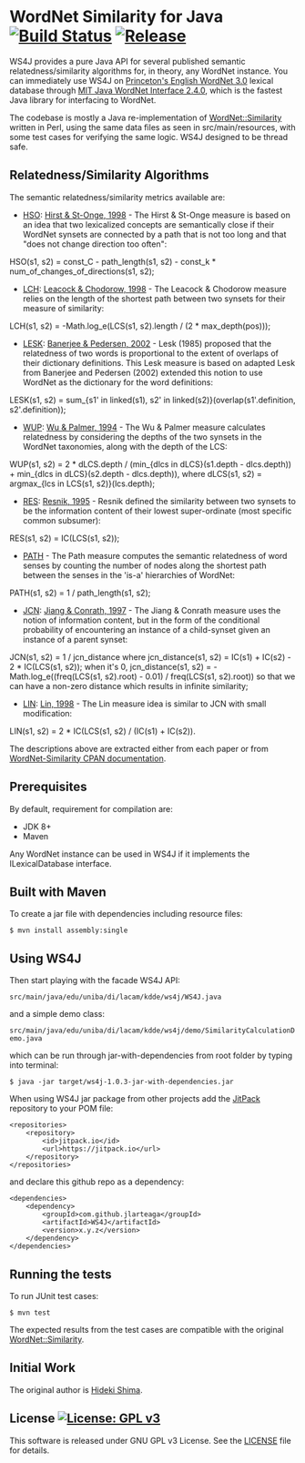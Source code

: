 # WordNet Similarity for Java [![Build Status](https://travis-ci.org/dmeoli/WS4J.svg?branch=master)](https://travis-ci.org/dmeoli/WS4J) [![Release](https://jitpack.io/v/dmeoli/WS4J.svg)](https://jitpack.io/#dmeoli/WS4J)

WS4J provides a pure Java API for several published semantic relatedness/similarity algorithms for, in theory, any 
WordNet instance. You can immediately use WS4J on [Princeton's English WordNet 3.0](https://wordnet.princeton.edu/) 
lexical database through [MIT Java WordNet Interface 2.4.0](https://projects.csail.mit.edu/jwi/), which is the fastest 
Java library for interfacing to WordNet.

The codebase is mostly a Java re-implementation of [WordNet::Similarity](http://wn-similarity.sourceforge.net/) 
written in Perl, using the same data files as seen in src/main/resources, with some test cases for verifying the same 
logic. WS4J designed to be thread safe.

## Relatedness/Similarity Algorithms 

The semantic relatedness/similarity metrics available are:

 - [HSO](http://search.cpan.org/dist/WordNet-Similarity/lib/WordNet/Similarity/hso.pm): 
 [Hirst & St-Onge, 1998](https://scholar.google.com/scholar?q=Lexical+chains+as+representations+of+context+for+the+detection+and+correction+of+malapropisms) - 
 The Hirst & St-Onge measure is based on an idea that two lexicalized concepts are semantically close if their WordNet 
 synsets are connected by a path that is not too long and that "does not change direction too often":
 
 HSO(s1, s2) = const_C - path_length(s1, s2) - const_k * num_of_changes_of_directions(s1, s2);
 
 - [LCH](http://search.cpan.org/dist/WordNet-Similarity/lib/WordNet/Similarity/lch.pm): 
 [Leacock & Chodorow, 1998](https://scholar.google.com/scholar?q=Combining+local+context+and+WordNet+similarity+for+word+sense+identification) - 
 The Leacock & Chodorow measure relies on the length of the shortest path between two synsets for their measure of similarity:
 
 LCH(s1, s2) = -Math.log_e(LCS(s1, s2).length / (2 * max_depth(pos)));
 
 - [LESK](http://search.cpan.org/dist/WordNet-Similarity/lib/WordNet/Similarity/lesk.pm): 
 [Banerjee & Pedersen, 2002](https://scholar.google.com/scholar?q=An+Adapted+Lesk+Algorithm+for+Word+Sense+Disambiguation+Using+WordNet) - 
 Lesk (1985) proposed that the relatedness of two words is proportional to the extent of overlaps of their dictionary 
 definitions. This Lesk measure is based on adapted Lesk from Banerjee and Pedersen (2002) extended this notion to use 
 WordNet as the dictionary for the word definitions:
 
 LESK(s1, s2) = sum_{s1' in linked(s1), s2' in linked(s2)}(overlap(s1'.definition, s2'.definition));
 
 - [WUP](http://search.cpan.org/dist/WordNet-Similarity/lib/WordNet/Similarity/wup.pm): 
 [Wu & Palmer, 1994](https://scholar.google.com/scholar?q=Verb+semantics+and+lexical+selection) - The Wu & Palmer 
 measure calculates relatedness by considering the depths of the two synsets in the WordNet taxonomies, along with the 
 depth of the LCS:
 
 WUP(s1, s2) = 2 * dLCS.depth / (min_{dlcs in dLCS}(s1.depth - dlcs.depth)) + min_{dlcs in dLCS}(s2.depth - dlcs.depth)), 
 where dLCS(s1, s2) = argmax_{lcs in LCS(s1, s2)}(lcs.depth);
 
 - [RES](http://search.cpan.org/dist/WordNet-Similarity/lib/WordNet/Similarity/res.pm): 
 [Resnik, 1995](https://scholar.google.com/scholar?q=Using+information+content+to+evaluate+semantic+similarity+in+a+taxonomy) - 
 Resnik defined the similarity between two synsets to be the information content of their lowest super-ordinate (most 
 specific common subsumer):
 
 RES(s1, s2) = IC(LCS(s1, s2));
 
 - [PATH](http://search.cpan.org/~tpederse/WordNet-Similarity/lib/WordNet/Similarity/path.pm) - The Path measure 
 computes the semantic relatedness of word senses by counting the number of nodes along the shortest path between the 
 senses in the 'is-a' hierarchies of WordNet:
 
 PATH(s1, s2) = 1 / path_length(s1, s2);
 
 - [JCN](http://search.cpan.org/dist/WordNet-Similarity/lib/WordNet/Similarity/jcn.pm): 
 [Jiang & Conrath, 1997](https://scholar.google.com/scholar?q=Semantic+similarity+based+on+corpus+statistics+and+lexical+taxonomy) - 
 The Jiang & Conrath measure uses the notion of information content, but in the form of the conditional probability of 
 encountering an instance of a child-synset given an instance of a parent synset: 
 
 JCN(s1, s2) = 1 / jcn_distance where jcn_distance(s1, s2) = IC(s1) + IC(s2) - 2 * IC(LCS(s1, s2)); when it's 0, 
 jcn_distance(s1, s2) = -Math.log_e((freq(LCS(s1, s2).root) - 0.01) / freq(LCS(s1, s2).root)) so that we can have a 
 non-zero distance which results in infinite similarity;
 
 - [LIN](http://search.cpan.org/dist/WordNet-Similarity/lib/WordNet/Similarity/lin.pm): 
 [Lin, 1998](https://scholar.google.com/scholar?q=An+information-theoretic+definition+of+similarity) - The Lin measure 
 idea is similar to JCN with small modification:
 
 LIN(s1, s2) = 2 * IC(LCS(s1, s2) / (IC(s1) + IC(s2)).

The descriptions above are extracted either from each paper or from 
[WordNet-Similarity CPAN documentation](http://search.cpan.org/dist/WordNet-Similarity/).

## Prerequisites

By default, requirement for compilation are:

 - JDK 8+
 - Maven

Any WordNet instance can be used in WS4J if it implements the ILexicalDatabase interface.

## Built with Maven

To create a jar file with dependencies including resource files:

```
$ mvn install assembly:single
```

## Using WS4J

Then start playing with the facade WS4J API:

  `src/main/java/edu/uniba/di/lacam/kdde/ws4j/WS4J.java`

and a simple demo class:

  `src/main/java/edu/uniba/di/lacam/kdde/ws4j/demo/SimilarityCalculationDemo.java`
  
which can be run through jar-with-dependencies from root folder by typing into terminal:

```
$ java -jar target/ws4j-1.0.3-jar-with-dependencies.jar
```

When using WS4J jar package from other projects add the [JitPack](https://jitpack.io/) repository to your POM file:

    <repositories>
        <repository>
            <id>jitpack.io</id>
            <url>https://jitpack.io</url>
        </repository>
    </repositories>
    
and declare this github repo as a dependency:
    
    <dependencies>
        <dependency>
            <groupId>com.github.jlarteaga</groupId>
            <artifactId>WS4J</artifactId>
            <version>x.y.z</version>
        </dependency>
    </dependencies>

## Running the tests

To run JUnit test cases:
   
```
$ mvn test
```

The expected results from the test cases are compatible with the original [WordNet::Similarity](http://wn-similarity.sourceforge.net/).

## Initial Work

The original author is [Hideki Shima](http://www.cs.cmu.edu/~hideki/).

## License [![License: GPL v3](https://img.shields.io/badge/License-GPL%20v3-blue.svg)](https://www.gnu.org/licenses/gpl-3.0)

This software is released under GNU GPL v3 License. See the [LICENSE](LICENSE) file for details.
